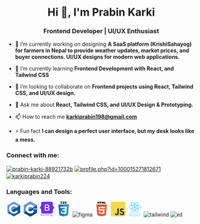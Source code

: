 <h1 align="center">Hi 👋, I'm Prabin Karki</h1>
<h3 align="center">Frontend Developer | UI/UX Enthusiast</h3>

- 🔭 I’m currently working on designing **A SaaS platform (KrishiSahayog) for farmers in Nepal to provide weather updates, market prices, and buyer connections. UI/UX designs for modern web applications.**

- 🌱 I’m currently learning **Frontend Development with React, and Tailwind CSS**

- 👯 I’m looking to collaborate on **Frontend projects using React, Tailwind CSS, and UI/UX design.**

- 💬 Ask me about **React, Tailwind CSS, and UI/UX Design & Prototyping.**

- 📫 How to reach me **karkiprabin198@gmail.com**

- ⚡ Fun fact **I can design a perfect user interface, but my desk looks like a mess.**

<h3 align="left">Connect with me:</h3>
<p align="left">
<a href="https://linkedin.com/in/prabin-karki-88921732b" target="blank"><img align="center" src="https://raw.githubusercontent.com/rahuldkjain/github-profile-readme-generator/master/src/images/icons/Social/linked-in-alt.svg" alt="prabin-karki-88921732b" height="30" width="40" /></a>
<a href="https://fb.com/profile.php?id=100015271812671" target="blank"><img align="center" src="https://raw.githubusercontent.com/rahuldkjain/github-profile-readme-generator/master/src/images/icons/Social/facebook.svg" alt="profile.php?id=100015271812671" height="30" width="40" /></a>
<a href="https://instagram.com/karkiprabin224" target="blank"><img align="center" src="https://raw.githubusercontent.com/rahuldkjain/github-profile-readme-generator/master/src/images/icons/Social/instagram.svg" alt="karkiprabin224" height="30" width="40" /></a>
</p>

<h3 align="left">Languages and Tools:</h3>
<p align="left"><img src="https://raw.githubusercontent.com/devicons/devicon/master/icons/c/c-original.svg" alt="c" width="40" height="40"/> <img src="https://raw.githubusercontent.com/devicons/devicon/master/icons/cplusplus/cplusplus-original.svg" alt="cplusplus" width="40" height="40"/> <img src="https://raw.githubusercontent.com/devicons/devicon/master/icons/bootstrap/bootstrap-plain-wordmark.svg" alt="bootstrap" width="40" height="40"/>  <img src="https://raw.githubusercontent.com/devicons/devicon/master/icons/css3/css3-original-wordmark.svg" alt="css3" width="40" height="40"/> 
  <img src="https://www.vectorlogo.zone/logos/figma/figma-icon.svg" alt="figma" width="40" height="40"/> 
  <img src="https://raw.githubusercontent.com/devicons/devicon/master/icons/html5/html5-original-wordmark.svg" alt="html5" width="40" height="40"/>
  <img src="https://raw.githubusercontent.com/devicons/devicon/master/icons/javascript/javascript-original.svg" alt="javascript" width="40" height="40"/> 
  <img src="https://raw.githubusercontent.com/devicons/devicon/master/icons/react/react-original-wordmark.svg" alt="react" width="40" height="40"/>  <img src="https://www.vectorlogo.zone/logos/tailwindcss/tailwindcss-icon.svg" alt="tailwind" width="40" height="40"/> 
  <img src="https://cdn.worldvectorlogo.com/logos/adobe-xd.svg" alt="xd" width="40" height="40"/></p>
